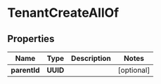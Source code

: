 

# TenantCreateAllOf


## Properties

Name | Type | Description | Notes
------------ | ------------- | ------------- | -------------
**parentId** | **UUID** |  |  [optional]



